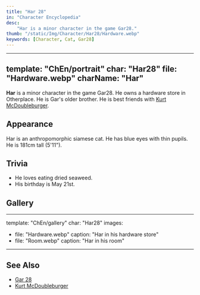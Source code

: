 ```yaml
---
title: "Har 28"
in: "Character Encyclopedia"
desc:
    "Har is a minor character in the game Gar28."
thumb: "/static/Img/Character/Har28/Hardware.webp"
keywords: [Character, Cat, Gar28]
---
```


---
template: "ChEn/portrait"
char: "Har28"
file: "Hardware.webp"
charName: "Har"
---

**Har** is a minor character in the game Gar28. He owns a hardware store in
Otherplace. He is Gar's older brother. He is best friends with [Kurt
McDoubleburger].

## Appearance

Har is an anthropomorphic siamese cat. He has blue eyes with thin pupils. He is
181cm tall (5'11").

## Trivia

* He loves eating dried seaweed.
* His birthday is May 21st.

## Gallery

---
template: "ChEn/gallery"
char: "Har28"
images:
  - file: "Hardware.webp"
    caption: "Har in his hardware store"
  - file: "Room.webp"
    caption: "Har in his room"
---

## See Also

* [Gar 28]
* [Kurt McDoubleburger]

[Gar 28]: /characters/Gar28
[Kurt McDoubleburger]: /characters/KurtMcDoubleburger
